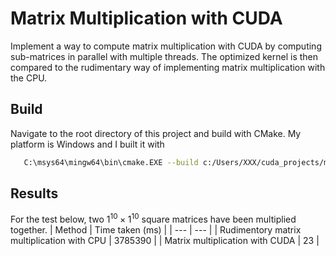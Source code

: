 # Matrix Multiplication with CUDA
Implement a way to compute matrix multiplication with CUDA by computing sub-matrices in parallel with multiple threads. The optimized kernel is then compared to the rudimentary way of implementing matrix multiplication with the CPU.

## Build
Navigate to the root directory of this project and build with CMake. My platform is Windows and I built it with 
```sh
   C:\msys64\mingw64\bin\cmake.EXE --build c:/Users/XXX/cuda_projects/matrix_mul/build --config Debug --target ALL_BUILD -j 10 --
```


## Results
For the test below, two $1^{10} \times 1^{10}$ square matrices have been multiplied together.
| Method | Time taken (ms) |
| --- | --- |
| Rudimentory matrix multiplication with CPU | 3785390 |
| Matrix multiplication with CUDA | 23 |